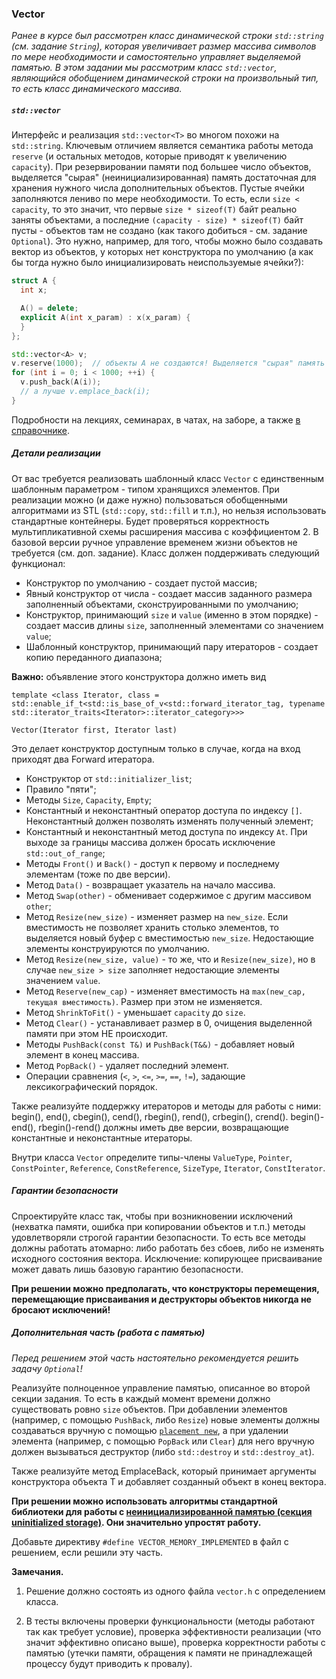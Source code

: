 ### Vector

*Ранее в курсе был рассмотрен класс динамической строки `std::string` (см. задание `String`), которая увеличивает размер
массива символов по мере необходимости и самостоятельно управляет выделяемой памятью. В этом задании мы рассмотрим класс
`std::vector`, являющийся обобщением динамической строки на произвольный тип, то есть класс динамического массива.*

##### `std::vector`

Интерфейс и реализация `std::vector<T>` во многом похожи на `std::string`. Ключевым отличием является семантика работы
метода `reserve` (и остальных методов, которые приводят к увеличению `capacity`). При резервировании памяти под большее
число объектов, выделяется "сырая" (неинициализированная) память достаточная для хранения нужного числа дополнительных
объектов. Пустые ячейки заполняются лениво по мере необходимости. То есть, если `size < capacity`, то это значит, что
первые `size * sizeof(T)` байт реально заняты объектами, а последние `(capacity - size) * sizeof(T)` байт пусты -
объектов там не создано (как такого добиться - см. задание `Optional`). Это нужно, например, для того, чтобы можно было
создавать вектор из объектов, у которых нет конструктора по умолчанию (а как бы тогда нужно было инициализировать
неиспользуемые ячейки?):

```c++
struct A {
  int x;

  A() = delete;
  explicit A(int x_param) : x(x_param) {
  }
};

std::vector<A> v;
v.reserve(1000);  // объекты A не создаются! Выделяется "сырая" память размера 1000 * sizeof(A)
for (int i = 0; i < 1000; ++i) {
  v.push_back(A(i));
  // а лучше v.emplace_back(i);
}
```

Подробности на лекциях, семинарах, в чатах, на заборе, а также
[в справочнике](https://en.cppreference.com/w/cpp/container/vector).

##### Детали реализации

От вас требуется реализовать шаблонный класс `Vector` с единственным шаблонным параметром - типом хранящихся элементов.
При реализации можно (и даже нужно) пользоваться обобщенными алгоритмами из STL (`std::copy`, `std::fill` и т.п.), но
нельзя использовать стандартные контейнеры. Будет проверяться корректность мультипликативной схемы расширения массива с
коэффициентом 2. В базовой версии ручное управление временем жизни объектов не требуется (см. доп. задание). Класс
должен поддерживать следующий функционал:
* Конструктор по умолчанию - создает пустой массив;
* Явный конструктор от числа - создает массив заданного размера заполненный объектами, сконструированными по умолчанию;
* Конструктор, принимающий `size` и `value` (именно в этом порядке) - создает массив длины `size`, заполненный
элементами со значением `value`;
* Шаблонный конструктор, принимающий пару итераторов - создает копию переданного диапазона;

**Важно:** объявление этого конструктора должно иметь вид

`template <class Iterator, class = std::enable_if_t<std::is_base_of_v<std::forward_iterator_tag, typename std::iterator_traits<Iterator>::iterator_category>>>`

`Vector(Iterator first, Iterator last)`

Это делает конструктор доступным только в случае, когда на вход приходят два Forward итератора.
* Конструктор от `std::initializer_list`;
* Правило "пяти";
* Методы `Size`, `Capacity`, `Empty`;
* Константный и неконстантный оператор доступа по индексу `[]`. Неконстантный должен позволять изменять полученный
элемент;
* Константный и неконстантный метод доступа по индексу `At`. При выходе за границы массива должен бросать исключение
`std::out_of_range`;
* Методы `Front()` и `Back()` - доступ к первому и последнему элементам (тоже по две версии).
* Метод `Data()` - возвращает указатель на начало массива.
* Метод `Swap(other)` - обменивает содержимое с другим массивом `other`;
* Метод `Resize(new_size)` - изменяет размер на `new_size`. Если вместимость не позволяет хранить столько элементов, то
выделяется новый буфер с вместимостью `new_size`. Недостающие элементы конструируются по умолчанию.
* Метод `Resize(new_size, value)` - то же, что и `Resize(new_size)`, но в случае `new_size > size` заполняет недостающие
элементы значением `value`.
* Метод `Reserve(new_cap)` - изменяет вместимость на `max(new_cap, текущая вместимость)`. Размер при этом не изменяется.
* Метод `ShrinkToFit()` - уменьшает `capacity` до `size`.
* Метод `Clear()` - устанавливает размер в 0, очищения выделенной памяти при этом НЕ происходит.
* Методы `PushBack(const T&)` и `PushBack(T&&)` - добавляет новый элемент в конец массива.
* Метод `PopBack()` - удаляет последний элемент.
* Операции сравнения (`<`, `>`, `<=`, `>=`, `==`, `!=`), задающие лексикографический порядок.

Также реализуйте поддержку итераторов и методы для работы с ними: begin(), end(), cbegin(), cend(), rbegin(), rend(),
crbegin(), crend(). begin()-end(), rbegin()-rend() должны иметь две версии, возвращающие константные и неконстантные
итераторы.

Внутри класса `Vector` определите типы-члены `ValueType`, `Pointer`, `ConstPointer`, `Reference`, `ConstReference`,
`SizeType`, `Iterator`, `ConstIterator`.

##### Гарантии безопасности

Спроектируйте класс так, чтобы при возникновении исключений (нехватка памяти, ошибка при копировании объектов и
т.п.) методы удовлетворяли строгой гарантии безопасности. То есть все методы должны работать атомарно: либо работать
без сбоев, либо не изменять исходного состояния вектора. Исключение: копирующее присваивание может давать лишь базовую
гарантию безопасности.

**При решении можно предполагать, что конструкторы перемещения, перемещающие присваивания и деструкторы объектов
никогда не бросают исключений!**

##### Дополнительная часть (работа с памятью)

*Перед решением этой часть настоятельно рекомендуется решить задачу `Optional`!*

Реализуйте полноценное управление памятью, описанное во второй секции задания. То есть в каждый момент времени должно
существовать ровно `size` объектов. При добавлении элементов (например, с помощью `PushBack`, либо `Resize`) новые
элементы должны создаваться вручную с помощью
[`placement new`](https://ru.wikipedia.org/wiki/New_(C%2B%2B)#Placement_new), а при удалении элемента (например, с
помощью `PopBack` или `Clear`) для него вручную должен вызываться деструктор (либо `std::destroy` и `std::destroy_at`).

Также реализуйте метод EmplaceBack, который принимает аргументы конструктора объекта T и добавляет созданный объект в конец вектора.

**При решении можно использовать алгоритмы стандартной библиотеки для работы с
[неинициализированной памятью (секция uninitialized storage)](https://en.cppreference.com/w/cpp/header/memory). Они
значительно упростят работу.**

Добавьте директиву `#define VECTOR_MEMORY_IMPLEMENTED` в файл с решением, если решили эту часть.

**Замечания.** 

1. Решение должно состоять из одного файла `vector.h` с определением класса.

2. В тесты включены проверки функциональности (методы работают так как требует условие),
проверка эффективности реализации (что значит эффективно описано выше), проверка корректности работы с памятью (утечки
памяти, обращения к памяти не принадлежащей процессу будут приводить к провалу).
